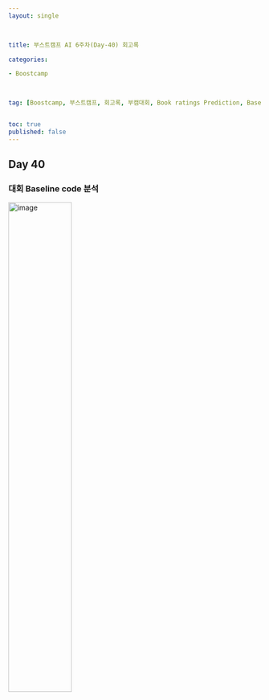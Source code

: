 ```yaml
---
layout: single

  

title: 부스트캠프 AI 6주차(Day-40) 회고록

categories:

- Boostcamp

  

tag: [Boostcamp, 부스트캠프, 회고록, 부캠대회, Book ratings Prediction, Baselinecode]


toc: true
published: false
---
```


## Day 40

### 대회 Baseline code 분석

<img width="50%" alt="image" src="https://user-images.githubusercontent.com/94548914/198559167-2a34383b-30c2-49b2-aaa3-5b9eee191719.png">
